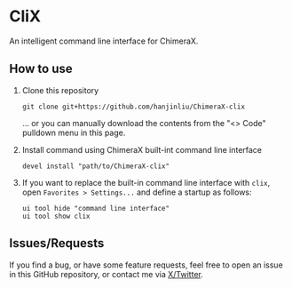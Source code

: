 # CliX

An intelligent command line interface for ChimeraX.

## How to use

1. Clone this repository
    ```shell
    git clone git+https://github.com/hanjinliu/ChimeraX-clix
    ```
    ... or you can manually download the contents from the "<> Code" pulldown menu in this page.

2. Install command using ChimeraX built-int command line interface
    ```shell
    devel install "path/to/ChimeraX-clix"
    ```

3. If you want to replace the built-in command line interface with `clix`, open
   `Favorites > Settings...` and define a startup as follows:
   ```shell
   ui tool hide "command line interface"
   ui tool show clix
   ```

## Issues/Requests

If you find a bug, or have some feature requests, feel free to open an issue in this 
GitHub repository, or contact me via [X/Twitter](https://twitter.com/liu_hanjin).
